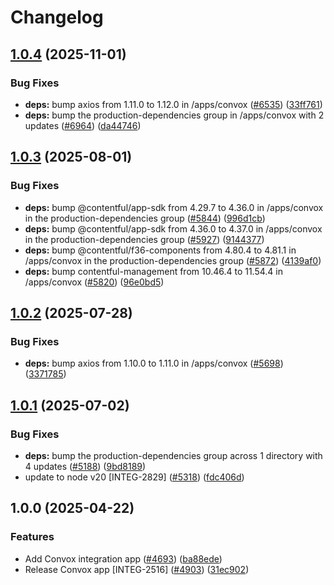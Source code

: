 # Changelog

## [1.0.4](https://github.com/contentful/marketplace-partner-apps/compare/convox-v1.0.3...convox-v1.0.4) (2025-11-01)


### Bug Fixes

* **deps:** bump axios from 1.11.0 to 1.12.0 in /apps/convox ([#6535](https://github.com/contentful/marketplace-partner-apps/issues/6535)) ([33ff761](https://github.com/contentful/marketplace-partner-apps/commit/33ff7615ab58f3dc06b27e436edbfe704ea6e450))
* **deps:** bump the production-dependencies group in /apps/convox with 2 updates ([#6964](https://github.com/contentful/marketplace-partner-apps/issues/6964)) ([da44746](https://github.com/contentful/marketplace-partner-apps/commit/da44746bcf0911728d4aabeee4a15919dff44ee2))

## [1.0.3](https://github.com/contentful/marketplace-partner-apps/compare/convox-v1.0.2...convox-v1.0.3) (2025-08-01)


### Bug Fixes

* **deps:** bump @contentful/app-sdk from 4.29.7 to 4.36.0 in /apps/convox in the production-dependencies group ([#5844](https://github.com/contentful/marketplace-partner-apps/issues/5844)) ([996d1cb](https://github.com/contentful/marketplace-partner-apps/commit/996d1cb89e67cbfd7ece4355a93b774c1f141120))
* **deps:** bump @contentful/app-sdk from 4.36.0 to 4.37.0 in /apps/convox in the production-dependencies group ([#5927](https://github.com/contentful/marketplace-partner-apps/issues/5927)) ([9144377](https://github.com/contentful/marketplace-partner-apps/commit/914437726d159cbaeba60d41ddf7e47a3f754716))
* **deps:** bump @contentful/f36-components from 4.80.4 to 4.81.1 in /apps/convox in the production-dependencies group ([#5872](https://github.com/contentful/marketplace-partner-apps/issues/5872)) ([4139af0](https://github.com/contentful/marketplace-partner-apps/commit/4139af0fa2c1b3e360278ea3871ecc42722b90bf))
* **deps:** bump contentful-management from 10.46.4 to 11.54.4 in /apps/convox ([#5820](https://github.com/contentful/marketplace-partner-apps/issues/5820)) ([96e0bd5](https://github.com/contentful/marketplace-partner-apps/commit/96e0bd5a479e6a3fe4aaa334b15ff4e2ef6cb9d6))

## [1.0.2](https://github.com/contentful/marketplace-partner-apps/compare/convox-v1.0.1...convox-v1.0.2) (2025-07-28)


### Bug Fixes

* **deps:** bump axios from 1.10.0 to 1.11.0 in /apps/convox ([#5698](https://github.com/contentful/marketplace-partner-apps/issues/5698)) ([3371785](https://github.com/contentful/marketplace-partner-apps/commit/33717858065dc5a6b09ea505afd3be7e6692ece7))

## [1.0.1](https://github.com/contentful/marketplace-partner-apps/compare/convox-v1.0.0...convox-v1.0.1) (2025-07-02)


### Bug Fixes

* **deps:** bump the production-dependencies group across 1 directory with 4 updates ([#5188](https://github.com/contentful/marketplace-partner-apps/issues/5188)) ([9bd8189](https://github.com/contentful/marketplace-partner-apps/commit/9bd8189f04ecff26caceeeb9f354edc4f4b375b7))
* update to node v20 [INTEG-2829] ([#5318](https://github.com/contentful/marketplace-partner-apps/issues/5318)) ([fdc406d](https://github.com/contentful/marketplace-partner-apps/commit/fdc406d9328bc6279abb658dcf5a1bf28795a449))

## 1.0.0 (2025-04-22)


### Features

* Add Convox integration app ([#4693](https://github.com/contentful/marketplace-partner-apps/issues/4693)) ([ba88ede](https://github.com/contentful/marketplace-partner-apps/commit/ba88ede3d3b5315d9f559c9d204b7950240ce4da))
* Release Convox app [INTEG-2516] ([#4903](https://github.com/contentful/marketplace-partner-apps/issues/4903)) ([31ec902](https://github.com/contentful/marketplace-partner-apps/commit/31ec9028a2ee4e53883c591ec87f637105f2c133))
